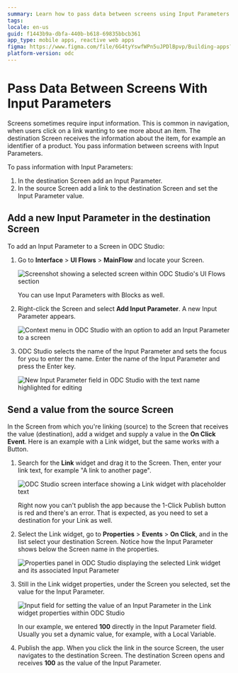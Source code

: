 ```yaml
---
summary: Learn how to pass data between screens using Input Parameters in OutSystems Developer Cloud (ODC).
tags:
locale: en-us
guid: f1443b9a-dbfa-440b-b618-69835bbcb361
app_type: mobile apps, reactive web apps
figma: https://www.figma.com/file/6G4tyYswfWPn5uJPDlBpvp/Building-apps?type=design&node-id=3101-10808&t=jVWF79X470YE6UeE-0
platform-version: odc
---
```

# Pass Data Between Screens With Input Parameters

Screens sometimes require input information. This is common in navigation, when users click on a link wanting to see more about an item. The destination Screen receives the information about the item, for example an identifier of a product. You pass information between screens with Input Parameters.

To pass information with Input Parameters:

1. In the destination Screen add an Input Parameter.
2. In the source Screen add a link to the destination Screen and set the Input Parameter value.

## Add a new Input Parameter in the destination Screen

To add an Input Parameter to a Screen in ODC Studio:

1. Go to **Interface** > **UI Flows** > **MainFlow** and locate your Screen.

    ![Screenshot showing a selected screen within ODC Studio's UI Flows section](images/screen-selected-odcs.png "Selected Screen in ODC Studio")

    <div class="info" markdown="1">

    You can use Input Parameters with Blocks as well. 

    </div>
    
   
2. Right-click the Screen and select **Add Input Parameter**. A new Input Parameter appears. 

    ![Context menu in ODC Studio with an option to add an Input Parameter to a screen](images/help-menu-input-parameter-odcs.png "Help menu to Create Input Parameter")

3. ODC Studio selects the name of the Input Parameter and sets the focus for you to enter the name. Enter the name of the Input Parameter and press the Enter key.

    ![New Input Parameter field in ODC Studio with the text name highlighted for editing](images/new-input-parameter-odcs.png "Input Parameter with selected text name")

## Send a value from the source Screen

In the Screen from which you're linking (source) to the Screen that receives the value (destination), add a widget and supply a value in the **On Click Event**. Here is an example with a Link widget, but the same works with a Button.

1. Search for the **Link** widget and drag it to the Screen. Then, enter your link text, for example "A link to another page".
   
    ![ODC Studio screen interface showing a Link widget with placeholder text](images/screen-with-link-odcs.png "A Screen with a link")

    Right now you can't publish the app because the 1-Click Publish button is red and there's an error. That is expected, as you need to set a destination for your Link as well. 

2. Select the Link widget, go to **Properties** > **Events** > **On Click**, and in the list select your destination Screen. Notice how the Input Parameter shows below the Screen name in the properties.

    ![Properties panel in ODC Studio displaying the selected Link widget and its associated Input Parameter](images/link-properties-input-parameter-odcs.png "Link widget properties with the input parameter")
    
3. Still in the Link widget properties, under the Screen you selected, set the value for the Input Parameter.

    ![Input field for setting the value of an Input Parameter in the Link widget properties within ODC Studio](images/link-properties-input-parameter-set-odcs.png "Set value for the input parameter")

    In our example, we entered **100** directly in the Input Parameter field. Usually you set a dynamic value, for example, with a Local Variable.

4. Publish the app. When you click the link in the source Screen, the user navigates to the destination Screen. The destination Screen opens and receives **100** as the value of the Input Parameter.
